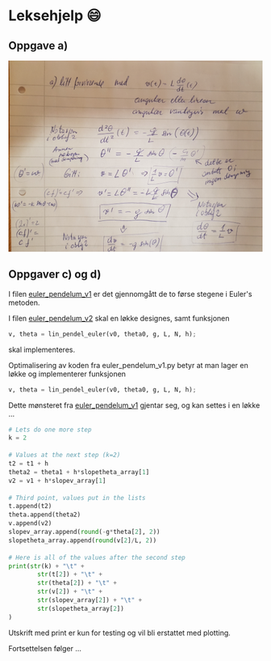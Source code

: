 # Leksehjelp :smile:

## Oppgave a)
![Oppgave a)](/images/oblig2_a_skisse.jpg)

## Oppgaver c) og d)

I filen [euler_pendelum_v1](oblig2/euler_pendelum_v1.py) er det gjennomgått de to førse stegene i Euler's metoden.

I filen [euler_pendelum_v2](oblig2/euler_pendelum_v2.py) skal en løkke designes, samt funksjonen
```python
v, theta = lin_pendel_euler(v0, theta0, g, L, N, h);
```
skal implementeres.


Optimalisering av koden fra euler_pendelum_v1.py betyr at man lager en løkke og implementerer funksjonen

```python
v, theta = lin_pendel_euler(v0, theta0, g, L, N, h);
```

Dette mønsteret fra [euler_pendelum_v1](oblig2/euler_pendelum_v1.py) gjentar seg, og kan settes i en løkke ...
```python
# Lets do one more step
k = 2

# Values at the next step (k=2)
t2 = t1 + h
theta2 = theta1 + h*slopetheta_array[1]
v2 = v1 + h*slopev_array[1]

# Third point, values put in the lists
t.append(t2)
theta.append(theta2)
v.append(v2)
slopev_array.append(round(-g*theta[2], 2))
slopetheta_array.append(round(v[2]/L, 2))

# Here is all of the values after the second step
print(str(k) + "\t" +
        str(t[2]) + "\t" +
        str(theta[2]) + "\t" +
        str(v[2]) + "\t" +
        str(slopev_array[2]) + "\t" +
        str(slopetheta_array[2])
)
```

Utskrift med print er kun for testing og vil bli erstattet med plotting.

Fortsettelsen følger ...
